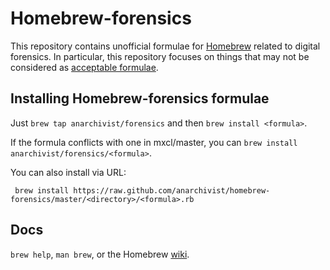 Homebrew-forensics
==================

This repository contains unofficial formulae for [Homebrew](https://github.com/mxcl/homebrew) related to digital forensics. In particular, this repository focuses on things that may not be considered as [acceptable formulae](https://github.com/mxcl/homebrew/wiki/Acceptable-Formula).

Installing Homebrew-forensics formulae
--------------------------------------

Just `brew tap anarchivist/forensics` and then `brew install <formula>`.

If the formula conflicts with one in mxcl/master, you can `brew install anarchivist/forensics/<formula>`.

You can also install via URL:

     brew install https://raw.github.com/anarchivist/homebrew-forensics/master/<directory>/<formula>.rb

Docs
----

`brew help`, `man brew`, or the Homebrew [wiki](http://wiki.github.com/mxcl/homebrew).